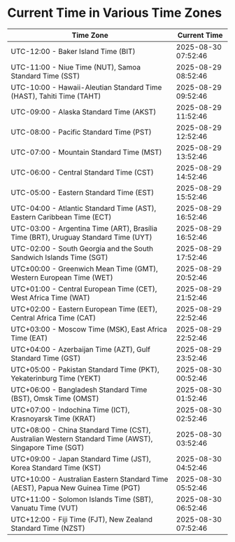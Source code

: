 # Current Time in Various Time Zones

| Time Zone | Current Time |
|-----------|--------------|
| UTC-12:00 - Baker Island Time (BIT) | 2025-08-30 07:52:46 |
| UTC-11:00 - Niue Time (NUT), Samoa Standard Time (SST) | 2025-08-29 08:52:46 |
| UTC-10:00 - Hawaii-Aleutian Standard Time (HAST), Tahiti Time (TAHT) | 2025-08-29 09:52:46 |
| UTC-09:00 - Alaska Standard Time (AKST) | 2025-08-29 11:52:46 |
| UTC-08:00 - Pacific Standard Time (PST) | 2025-08-29 12:52:46 |
| UTC-07:00 - Mountain Standard Time (MST) | 2025-08-29 13:52:46 |
| UTC-06:00 - Central Standard Time (CST) | 2025-08-29 14:52:46 |
| UTC-05:00 - Eastern Standard Time (EST) | 2025-08-29 15:52:46 |
| UTC-04:00 - Atlantic Standard Time (AST), Eastern Caribbean Time (ECT) | 2025-08-29 16:52:46 |
| UTC-03:00 - Argentina Time (ART), Brasília Time (BRT), Uruguay Standard Time (UYT) | 2025-08-29 16:52:46 |
| UTC-02:00 - South Georgia and the South Sandwich Islands Time (SGT) | 2025-08-29 17:52:46 |
| UTC±00:00 - Greenwich Mean Time (GMT), Western European Time (WET) | 2025-08-29 20:52:46 |
| UTC+01:00 - Central European Time (CET), West Africa Time (WAT) | 2025-08-29 21:52:46 |
| UTC+02:00 - Eastern European Time (EET), Central Africa Time (CAT) | 2025-08-29 22:52:46 |
| UTC+03:00 - Moscow Time (MSK), East Africa Time (EAT) | 2025-08-29 22:52:46 |
| UTC+04:00 - Azerbaijan Time (AZT), Gulf Standard Time (GST) | 2025-08-29 23:52:46 |
| UTC+05:00 - Pakistan Standard Time (PKT), Yekaterinburg Time (YEKT) | 2025-08-30 00:52:46 |
| UTC+06:00 - Bangladesh Standard Time (BST), Omsk Time (OMST) | 2025-08-30 01:52:46 |
| UTC+07:00 - Indochina Time (ICT), Krasnoyarsk Time (KRAT) | 2025-08-30 02:52:46 |
| UTC+08:00 - China Standard Time (CST), Australian Western Standard Time (AWST), Singapore Time (SGT) | 2025-08-30 03:52:46 |
| UTC+09:00 - Japan Standard Time (JST), Korea Standard Time (KST) | 2025-08-30 04:52:46 |
| UTC+10:00 - Australian Eastern Standard Time (AEST), Papua New Guinea Time (PGT) | 2025-08-30 05:52:46 |
| UTC+11:00 - Solomon Islands Time (SBT), Vanuatu Time (VUT) | 2025-08-30 06:52:46 |
| UTC+12:00 - Fiji Time (FJT), New Zealand Standard Time (NZST) | 2025-08-30 07:52:46 |
